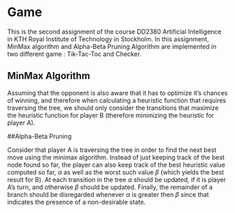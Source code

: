 # Game
This is the second assignment of the course DD2380 Artificial Intelligence in KTH Royal Institute of Technology in Stockholm.
In this assignment, MinMax algorithm and Alpha-Beta Pruning Algorithm are implemented in two different game : Tik-Tac-Toc and Checker.

## MinMax Algorithm

Assuming that the opponent is also aware that it has to optimize it’s chances of winning, and therefore when calculating a heuristic function that requires traversing the tree, we should only consider the transitions that maximize the heuristic function for player B (therefore minimizing the heuristic for player A).

##Alpha-Beta Pruning

Consider that player A is traversing the tree in order to find the next best move using the minimax algorithm. 
Instead of just keeping track of the best node found so far, the player can also keep track of the best heuristic value computed so far, $\alpha$ as well as the worst such value $\beta$ (which yields the best result for B). At each transition in the tree $\alpha$ should be updated, if it is player A’s turn, and otherwise $\beta$ should be updated. Finally, the remainder of a branch should be disregarded whenever $\alpha$ is greater then $\beta$ since that indicates the presence of a non-desirable state.
